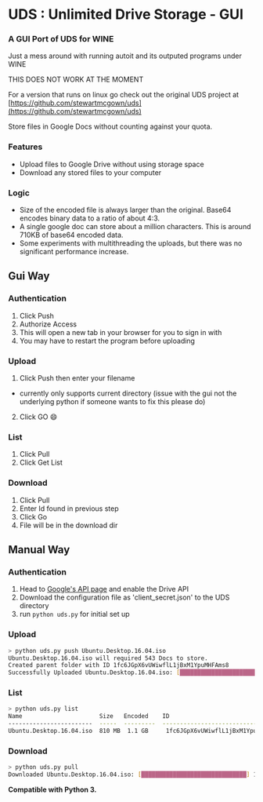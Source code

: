 # UDS : Unlimited Drive Storage - GUI

### A GUI Port of UDS for WINE
Just a mess around with running autoit and its outputed programs under WINE

THIS DOES NOT WORK AT THE MOMENT

For a version that runs on linux go check out the original UDS project at [https://github.com/stewartmcgown/uds](https://github.com/stewartmcgown/uds)

Store files in Google Docs without counting against your quota.

### Features

- Upload files to Google Drive without using storage space
- Download any stored files to your computer

### Logic

- Size of the encoded file is always larger than the original. Base64 encodes binary data to a ratio of about 4:3.
- A single google doc can store about a million characters. This is around 710KB of base64 encoded data.
- Some experiments with multithreading the uploads, but there was no significant performance increase.


## Gui Way

### Authentication

1. Click Push
2. Authorize Access
3. This will open a new tab in your browser for you to sign in with
4. You may have to restart the program before uploading

### Upload

1. Click Push then enter your filename
- currently only supports current directory (issue with the gui not the underlying python if someone wants to fix this please do)
2. Click GO :smile:

### List

1. Click Pull
2. Click Get List

### Download

1. Click Pull
2. Enter Id found in previous step
3. Click Go
4. File will be in the download dir


## Manual Way

### Authentication

1. Head to [Google's API page](https://developers.google.com/drive/api/v3/quickstart/python) and enable the Drive API
2. Download the configuration file as 'client_secret.json' to the UDS directory
3. run `python uds.py` for initial set up

### Upload

```sh
> python uds.py push Ubuntu.Desktop.16.04.iso
Ubuntu.Desktop.16.04.iso will required 543 Docs to store.
Created parent folder with ID 1fc6JGpX6vUWiwflL1jBxM1YpuMHFAms8
Successfully Uploaded Ubuntu.Desktop.16.04.iso: [██████████████████████████████] 100%
```

### List

```sh
> python uds.py list
Name                      Size   Encoded    ID
------------------------  -----  ---------  ---------------------------------
Ubuntu.Desktop.16.04.iso  810 MB  1.1 GB     1fc6JGpX6vUWiwflL1jBxM1YpuMHFAms8
```

### Download

```sh
> python uds.py pull
Downloaded Ubuntu.Desktop.16.04.iso: [██████████████████████████████] 100%
```

**Compatible with Python 3.**
